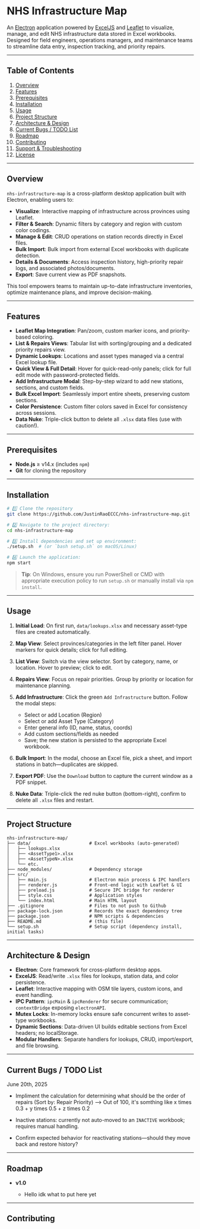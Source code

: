 # NHS Infrastructure Map

An [Electron](https://www.electronjs.org/) application powered by [ExcelJS](https://github.com/exceljs/exceljs) and [Leaflet](https://leafletjs.com/) to visualize, manage, and edit NHS infrastructure data stored in Excel workbooks. Designed for field engineers, operations managers, and maintenance teams to streamline data entry, inspection tracking, and priority repairs.

---

## Table of Contents

1. [Overview](#-overview)
2. [Features](#-features)
3. [Prerequisites](#-prerequisites)
4. [Installation](#⚙️-installation)
5. [Usage](#️-usage)
6. [Project Structure](#️-project-structure)
7. [Architecture & Design](#️-architecture--design)
8. [Current Bugs / TODO List](#️-current-bugs--todo-list)
9. [Roadmap](#-roadmap)
10. [Contributing](#-contributing)
11. [Support & Troubleshooting](#-support--troubleshooting)
12. [License](#-license)

---

## Overview

`nhs-infrastructure-map` is a cross-platform desktop application built with Electron, enabling users to:

* **Visualize**: Interactive mapping of infrastructure across provinces using Leaflet.
* **Filter & Search**: Dynamic filters by category and region with custom color codings.
* **Manage & Edit**: CRUD operations on station records directly in Excel files.
* **Bulk Import**: Bulk import from external Excel workbooks with duplicate detection.
* **Details & Documents**: Access inspection history, high-priority repair logs, and associated photos/documents.
* **Export**: Save current view as PDF snapshots.

This tool empowers teams to maintain up-to-date infrastructure inventories, optimize maintenance plans, and improve decision-making.

---

## Features

* **Leaflet Map Integration**: Pan/zoom, custom marker icons, and priority-based coloring.
* **List & Repairs Views**: Tabular list with sorting/grouping and a dedicated priority repairs view.
* **Dynamic Lookups**: Locations and asset types managed via a central Excel lookup file.
* **Quick View & Full Detail**: Hover for quick-read-only panels; click for full edit mode with password-protected fields.
* **Add Infrastructure Modal**: Step-by-step wizard to add new stations, sections, and custom fields.
* **Bulk Excel Import**: Seamlessly import entire sheets, preserving custom sections.
* **Color Persistence**: Custom filter colors saved in Excel for consistency across sessions.
* **Data Nuke**: Triple-click button to delete all `.xlsx` data files (use with caution!).

---

## Prerequisites

* **Node.js** ≥ v14.x (includes `npm`)
* **Git** for cloning the repository

---

## Installation

```bash
# 1️⃣ Clone the repository
git clone https://github.com/JustinRaoECCC/nhs-infrastructure-map.git

# 2️⃣ Navigate to the project directory:
cd nhs-infrastructure-map

# 3️⃣ Install dependencies and set up environment:
./setup.sh  # (or `bash setup.sh` on macOS/Linux)

# 4️⃣ Launch the application:
npm start
```

> **Tip**: On Windows, ensure you run PowerShell or CMD with appropriate execution policy to run `setup.sh` or manually install via `npm install`.

---

## Usage

1. **Initial Load**: On first run, `data/lookups.xlsx` and necessary asset-type files are created automatically.
2. **Map View**: Select provinces/categories in the left filter panel. Hover markers for quick details; click for full editing.
3. **List View**: Switch via the view selector. Sort by category, name, or location. Hover to preview; click to edit.
4. **Repairs View**: Focus on repair priorities. Group by priority or location for maintenance planning.
5. **Add Infrastructure**: Click the green `Add Infrastructure` button. Follow the modal steps:

   * Select or add Location (Region)
   * Select or add Asset Type (Category)
   * Enter general info (ID, name, status, coords)
   * Add custom sections/fields as needed
   * Save; the new station is persisted to the appropriate Excel workbook.
6. **Bulk Import**: In the modal, choose an Excel file, pick a sheet, and import stations in batch—duplicates are skipped.
7. **Export PDF**: Use the `Download` button to capture the current window as a PDF snippet.
8. **Nuke Data**: Triple-click the red nuke button (bottom-right), confirm to delete all `.xlsx` files and restart.

---

## Project Structure

```
nhs-infrastructure-map/
├── data/                      # Excel workbooks (auto-generated)
│   ├── lookups.xlsx
│   ├── <AssetType1>.xlsx
│   ├── <AssetTypeN>.xlsx
│   └── etc.
├── node_modules/              # Dependency storage
├── src/
│   ├── main.js                # Electron main process & IPC handlers
│   ├── renderer.js            # Front-end logic with Leaflet & UI
│   ├── preload.js             # Secure IPC bridge for renderer
│   ├── style.css              # Application styles
│   └── index.html             # Main HTML layout
├── .gitignore                 # Files to not push to Github
├── package-lock.json          # Records the exact dependency tree
├── package.json               # NPM scripts & dependencies
├── README.md                  # (this file)
└── setup.sh                   # Setup script (dependency install, initial tasks)
```

---

## Architecture & Design

* **Electron**: Core framework for cross-platform desktop apps.
* **ExcelJS**: Read/write `.xlsx` files for lookups, station data, and color persistence.
* **Leaflet**: Interactive mapping with OSM tile layers, custom icons, and event handling.
* **IPC Pattern**: `ipcMain` & `ipcRenderer` for secure communication; `contextBridge` exposing `electronAPI`.
* **Mutex Locks**: In-memory locks ensure safe concurrent writes to asset-type workbooks.
* **Dynamic Sections**: Data-driven UI builds editable sections from Excel headers; no localStorage.
* **Modular Handlers**: Separate handlers for lookups, CRUD, import/export, and file browsing.

---

## Current Bugs / TODO List


June 20th, 2025



* Impliment the calculation for determining what should be the order of repairs (Sort by: Repair Priority) -->  Out of 100, it's somthing like x times 0.3 + y times 0.5 + z times 0.2


* Inactive stations: currently not auto-moved to an `INACTIVE` workbook; requires manual handling.
* Confirm expected behavior for reactivating stations—should they move back and restore history?

---

## Roadmap

* **v1.0**

  * Hello idk what to put here yet

---

## Contributing
